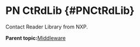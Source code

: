 # PN CtRdLib {#PNCtRdLib}

Contact Reader Library from NXP.

**Parent topic:**[Middleware](../topics/applicable_for_productrt1050_or_productrt1010_or_p.md)

